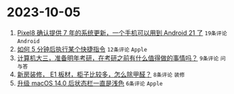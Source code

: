 # 2023-10-05

1. [Pixel8 确认提供 7 年的系统更新，一个手机可以用到 Android 21 了](https://www.v2ex.com/t/978971) `19条评论` `Android`
1. [如何 5 分钟后执行某个快捷指令](https://www.v2ex.com/t/978969) `12条评论` `Apple`
1. [计算机大三，准备明年考研，在考研之前有什么值得做的事情吗？](https://www.v2ex.com/t/978970) `9条评论` `问与答`
1. [新房装修， E1 板材，柜子比较多，怎么除甲醛？](https://www.v2ex.com/t/978980) `8条评论` `装修`
1. [升级 macOS 14.0 后状态栏一直是浅色](https://www.v2ex.com/t/978968) `6条评论` `Apple`
